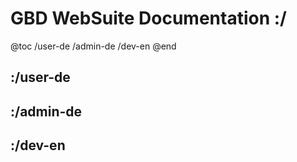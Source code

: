 # GBD WebSuite Documentation :/

@toc
/user-de
/admin-de
/dev-en
@end

## :/user-de
## :/admin-de
## :/dev-en
